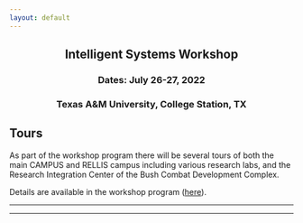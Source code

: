 ```yaml
---
layout: default
---
```


<h2 align="center">Intelligent Systems Workshop</h2>
<h3 align="center">Dates: July 26-27, 2022</h3>
<h3 align="center">Texas A&M University, College Station, TX</h3>

## Tours
As part of the workshop program there will be several tours of both the main CAMPUS and RELLIS campus including various research labs, and the Research Integration Center of the Bush Combat Development Complex.

Details are available in the workshop program (<a href="https://docs.google.com/spreadsheets/d/1otmL4bkWHclOv1q6ODcpmVRHJh9VRp3JHxxfSIpLQsQ/edit?usp=sharing">here</a>).

* * *
* * *

<!-- --end-of-page-- -->
